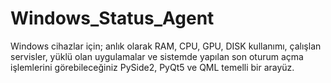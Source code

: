 # Windows_Status_Agent
Windows cihazlar için; anlık olarak RAM, CPU, GPU, DISK kullanımı, çalışlan servisler, yüklü olan uygulamalar ve sistemde yapılan son oturum açma işlemlerini görebileceğiniz PySide2, PyQt5 ve QML temelli bir arayüz.
